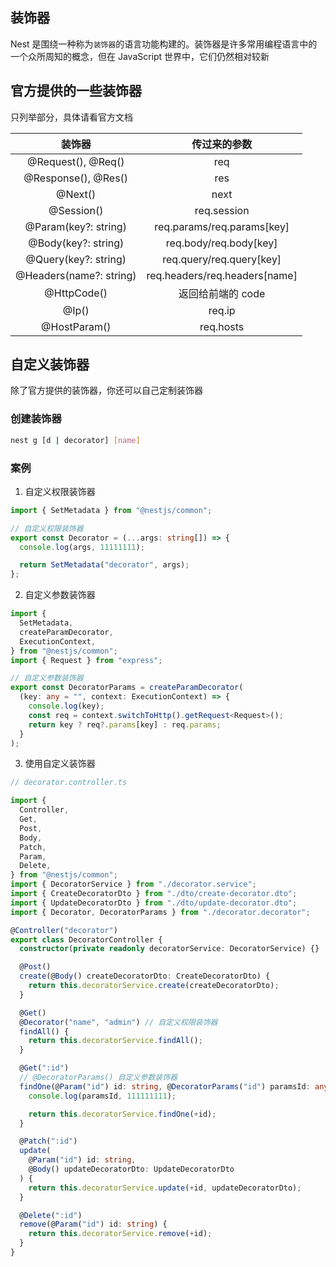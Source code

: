 ## 装饰器

Nest 是围绕一种称为`装饰器`的语言功能构建的。装饰器是许多常用编程语言中的一个众所周知的概念，但在 JavaScript 世界中，它们仍然相对较新

## 官方提供的一些装饰器

只列举部分，具体请看官方文档

|         装饰器          |         传过来的参数          |
| :---------------------: | :---------------------------: |
|   @Request(), @Req()    |              req              |
|   @Response(), @Res()   |              res              |
|         @Next()         |             next              |
|       @Session()        |          req.session          |
|  @Param(key?: string)   |  req.params/req.params[key]   |
|   @Body(key?: string)   |    req.body/req.body[key]     |
|  @Query(key?: string)   |   req.query/req.query[key]    |
| @Headers(name?: string) | req.headers/req.headers[name] |
|       @HttpCode()       |       返回给前端的 code       |
|          @Ip()          |            req.ip             |
|      @HostParam()       |           req.hosts           |

## 自定义装饰器

除了官方提供的装饰器，你还可以自己定制装饰器

### 创建装饰器

```sh
nest g [d | decorator] [name]
```

### 案例

1. 自定义权限装饰器

```ts
import { SetMetadata } from "@nestjs/common";

// 自定义权限装饰器
export const Decorator = (...args: string[]) => {
  console.log(args, 11111111);

  return SetMetadata("decorator", args);
};
```

2. 自定义参数装饰器

```ts
import {
  SetMetadata,
  createParamDecorator,
  ExecutionContext,
} from "@nestjs/common";
import { Request } from "express";

// 自定义参数装饰器
export const DecoratorParams = createParamDecorator(
  (key: any = "", context: ExecutionContext) => {
    console.log(key);
    const req = context.switchToHttp().getRequest<Request>();
    return key ? req?.params[key] : req.params;
  }
);
```

3. 使用自定义装饰器

```ts
// decorator.controller.ts

import {
  Controller,
  Get,
  Post,
  Body,
  Patch,
  Param,
  Delete,
} from "@nestjs/common";
import { DecoratorService } from "./decorator.service";
import { CreateDecoratorDto } from "./dto/create-decorator.dto";
import { UpdateDecoratorDto } from "./dto/update-decorator.dto";
import { Decorator, DecoratorParams } from "./decorator.decorator";

@Controller("decorator")
export class DecoratorController {
  constructor(private readonly decoratorService: DecoratorService) {}

  @Post()
  create(@Body() createDecoratorDto: CreateDecoratorDto) {
    return this.decoratorService.create(createDecoratorDto);
  }

  @Get()
  @Decorator("name", "admin") // 自定义权限装饰器
  findAll() {
    return this.decoratorService.findAll();
  }

  @Get(":id")
  // @DecoratorParams() 自定义参数装饰器
  findOne(@Param("id") id: string, @DecoratorParams("id") paramsId: any) {
    console.log(paramsId, 111111111);

    return this.decoratorService.findOne(+id);
  }

  @Patch(":id")
  update(
    @Param("id") id: string,
    @Body() updateDecoratorDto: UpdateDecoratorDto
  ) {
    return this.decoratorService.update(+id, updateDecoratorDto);
  }

  @Delete(":id")
  remove(@Param("id") id: string) {
    return this.decoratorService.remove(+id);
  }
}
```
